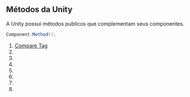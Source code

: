 ## Métodos da Unity

A Unity possui métodos publicos que complementam seus componentes.

```csharp
Component.Method();
```


1. [Compare Tag](./7.1.comparetag.md)
1. 
1. 
1. 
1. 
1. 
1. 
1. 